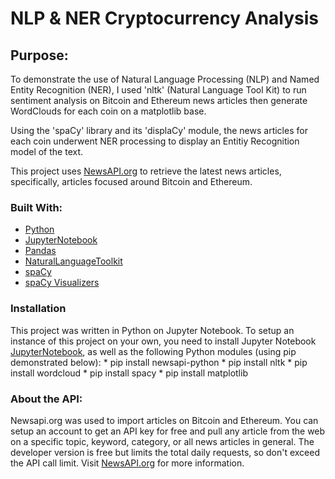 # NLP & NER Cryptocurrency Analysis


## Purpose:
To demonstrate the use of Natural Language Processing (NLP) and Named Entity Recognition (NER), I used 'nltk' (Natural Language Tool Kit) to run sentiment analysis on Bitcoin and Ethereum news articles then generate WordClouds for each coin on a matplotlib base. 

Using the 'spaCy' library and its 'displaCy' module, the news articles for each coin underwent NER processing to display an Entitiy Recognition model of the text.

This project uses [NewsAPI.org](https://newsapi.org/) to retrieve the latest news articles, specifically, articles focused around Bitcoin and Ethereum.


### Built With:
   * [Python](https://www.python.org/)
   * [JupyterNotebook](https://jupyter.org/)
   * [Pandas](https://pandas.pydata.org/)
   * [NaturalLanguageToolkit](https://www.nltk.org/)
   * [spaCy](https://spacy.io/)
   * [spaCy Visualizers](https://spacy.io/usage/visualizers)


### Installation
This project was written in Python on Jupyter Notebook. To setup an instance of this project on your own, you need to install Jupyter Notebook [JupyterNotebook](https://jupyter.org/), as well as the following Python modules (using pip demonstrated below):
    * pip install newsapi-python
    * pip install nltk
    * pip install wordcloud
    * pip install spacy
    * pip install matplotlib
    

### About the API:
Newsapi.org was used to import articles on Bitcoin and Ethereum. You can setup an account to get an API key for free and pull any article from the web on a specific topic, keyword, category, or all news articles in general. The developer version is free but limits the total daily requests, so don't exceed the API call limit. Visit [NewsAPI.org](https://newsapi.org/) for more information.
